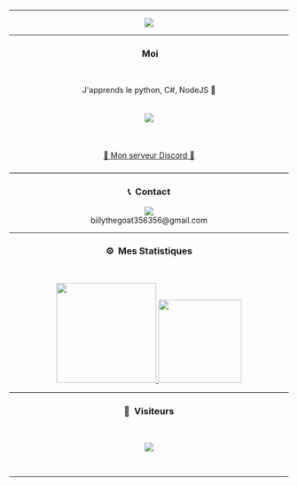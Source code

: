 -----

<p align = "center">
<img src="https://cdn.discordapp.com/banners/852800519138312232/a_eaaa566dc239fcb58e8b80c79d5fe283.gif?size=512">
</p>

-----
### <p align="center">&nbsp;Moi</p>
<br>
<p align="center">
  J'apprends le python, C#, NodeJS 🙂
  <br>
  <br>
  <br>
  <img src="https://cdn.discordapp.com/avatars/853162097924243476/a_158c03a2f3de464ccd1200f4779d8969.gif?size=128">
  <br>
  <br>
  <br>
  <br>
  <a href="https://discord.gg/tJNUJSXD">💬 Mon serveur Discord 💬</a>
  
  
  <br>
</p>





###

-----
### <p align="center">📞 &nbsp;Contact</p>
<p align="center">
  <img src="https://discord.c99.nl/widget/theme-4/809885234820415490.png">
  <br>
  billythegoat356356@gmail.com
</p>


-----
### <p align="center">⚙️ &nbsp;Mes Statistiques</p>
<br>
<p align="center">
<a href="https://github.com/billythegoat356">
  <img height="180em" src="https://github-readme-stats-eight-theta.vercel.app/api?username=D3Loading&show_icons=true&theme=react&include_all_commits=true&locale=fr"/>
  <img height="150em" src="https://github-readme-stats-eight-theta.vercel.app/api/top-langs/?username=D3Loading&layout=compact&langs_count=8&theme=react&locale=fr"/>
</a>
  
</p>

-----

### <p align="center">👀 &nbsp;Visiteurs</p>
<br>
<p align="center">
  <img src="https://profile-counter.glitch.me/D3Loading/count.svg" />
</p>
<br>

-----
